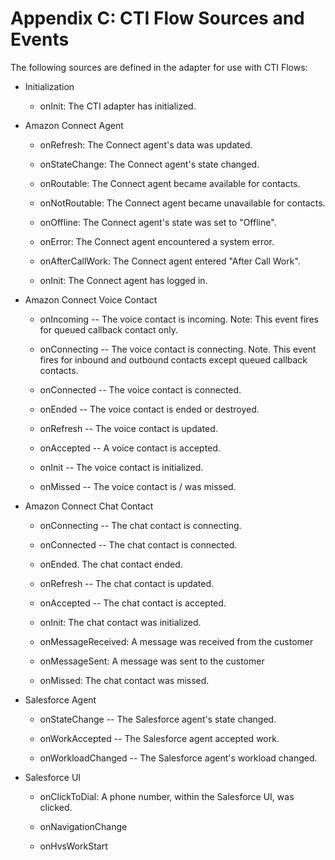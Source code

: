 <h1 id="cti-flow-sources-and-events" > Appendix C: CTI Flow Sources and Events </h1>

The following sources are defined in the adapter for use with CTI Flows:

-   Initialization

    -   onInit: The CTI adapter has initialized.

-   Amazon Connect Agent

    -   onRefresh: The Connect agent's data was updated.

    -   onStateChange: The Connect agent's state changed.

    -   onRoutable: The Connect agent became available for contacts.

    -   onNotRoutable: The Connect agent became unavailable for
        contacts.

    -   onOffline: The Connect agent's state was set to "Offline".

    -   onError: The Connect agent encountered a system error.

    -   onAfterCallWork: The Connect agent entered "After Call Work".

    -   onInit: The Connect agent has logged in.

-   Amazon Connect Voice Contact

    -   onIncoming -- The voice contact is incoming. Note: This event
        fires for queued callback contact only.

    -   onConnecting -- The voice contact is connecting. Note. This
        event fires for inbound and outbound contacts except queued
        callback contacts.

    -   onConnected -- The voice contact is connected.

    -   onEnded -- The voice contact is ended or destroyed.

    -   onRefresh -- The voice contact is updated.

    -   onAccepted -- A voice contact is accepted.

    -   onInit -- The voice contact is initialized.

    -   onMissed -- The voice contact is / was missed.

-   Amazon Connect Chat Contact

    -   onConnecting -- The chat contact is connecting.

    -   onConnected -- The chat contact is connected.

    -   onEnded. The chat contact ended.

    -   onRefresh -- The chat contact is updated.

    -   onAccepted -- The chat contact is accepted.

    -   onInit: The chat contact was initialized.

    -   onMessageReceived: A message was received from the customer

    -   onMessageSent: A message was sent to the customer

    -   onMissed: The chat contact was missed.

-   Salesforce Agent

    -   onStateChange -- The Salesforce agent's state changed.

    -   onWorkAccepted -- The Salesforce agent accepted work.

    -   onWorkloadChanged -- The Salesforce agent's workload changed.

-   Salesforce UI

    -   onClickToDial: A phone number, within the Salesforce UI, was
        clicked.

    -   onNavigationChange

    -   onHvsWorkStart
